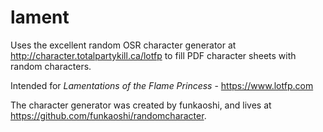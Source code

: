 # lament
Uses the excellent random OSR character generator at http://character.totalpartykill.ca/lotfp to fill PDF character sheets with random characters.

Intended for *Lamentations of the Flame Princess* - https://www.lotfp.com

The character generator was created by funkaoshi, and lives at https://github.com/funkaoshi/randomcharacter.
